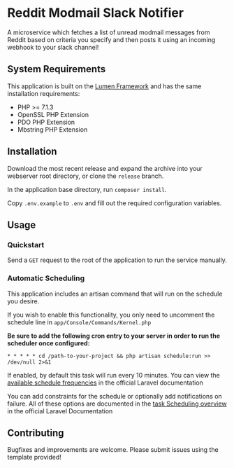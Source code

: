 # Reddit Modmail Slack Notifier

A microservice which fetches a list of unread modmail messages from Reddit based on criteria you specify and then posts it using an incoming webhook to your slack channel!

## System Requirements

This application is built on the [Lumen Framework](https://lumen.laravel.com/docs/5.8) and has the same installation requirements:

* PHP >= 7.1.3
* OpenSSL PHP Extension
* PDO PHP Extension
* Mbstring PHP Extension

## Installation

Download the most recent release and expand the archive into your webserver root directory, or clone the `release` branch.

In the application base directory, run `composer install`.

Copy `.env.example` to `.env` and fill out the required configuration variables.

## Usage

### Quickstart

Send a `GET` request to the root of the application to run the service manually.

### Automatic Scheduling

This application includes an artisan command that will run on the schedule you desire.

If you wish to enable this functionality, you only need to uncomment the schedule line in
`app/Console/Commands/Kernel.php`

**Be sure to add the following cron entry to your server in order to run the scheduler once configured:**

```
* * * * * cd /path-to-your-project && php artisan schedule:run >> /dev/null 2>&1
```

If enabled, by default this task will run every 10 minutes. You can view the [available schedule frequencies](https://laravel.com/docs/5.8/scheduling#schedule-frequency-options)
in the official Laravel documentation

You can add constraints for the schedule or optionally add notifications on failure. All of these options are
documented in the [task Scheduling overview](https://laravel.com/docs/5.8/scheduling) in the official Laravel
Documentation

## Contributing

Bugfixes and improvements are welcome. Please submit issues using the template provided! 
